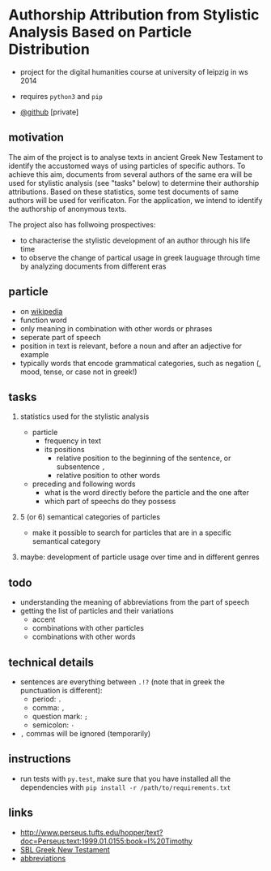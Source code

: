 # Authorship Attribution from Stylistic Analysis Based on Particle Distribution
- project for the digital humanities course at university of leipzig in ws 2014

- requires `python3` and `pip`
- [@github](https://github.com/KLINGTdotNET/dh-project-ws14) [private]

## motivation
The aim of the project is to analyse texts in ancient Greek New Testament to identify the accustomed ways of using particles of specific authors. To achieve this aim, documents from several authors of the same era will be used for stylistic analysis (see "tasks" below) to determine their authorship attributions. Based on these statistics, some test documents of same authors will be used for verificaton. For the application, we intend to identify the authorship of anonymous texts.

The project also has follwoing prospectives:
- to characterise the stylistic development of an author through his life time
- to observe the change of partical usage in greek lauguage through time by analyzing documents from different eras

## particle

- on [wikipedia](http://www.wikiwand.com/en/Grammatical_particle)
- function word
- only meaning in combination with other words or phrases
- seperate part of speech
- position in text is relevant, before a noun and after an adjective for example
- typically words that encode grammatical categories, such as negation (, mood, tense, or case not in greek!)

## tasks
1. statistics used for the stylistic analysis
    - particle
        - frequency in text
        - its positions
            - relative position to the beginning of the sentence, or subsentence `,`
            - relative position to other words
    - preceding and following words
        - what is the word directly before the particle and the one after
        - which part of speechs do they possess

2. 5 (or 6) semantical categories of particles
    - make it possible to search for particles that are in a specific semantical category
3. maybe: development of particle usage over time and in different genres

## todo

- understanding the meaning of abbreviations from the part of speech
- getting the list of particles and their variations
    - accent
    - combinations with other particles
    - combinations with other words

## technical details
- sentences are everything between `.!?` (note that in greek the punctuation is different):
    - period: `.`
    - comma: `,`
    - question mark: `;`
    - semicolon: `·`
- `,` commas will be ignored (temporarily)

## instructions

- run tests with `py.test`, make sure that you have installed all the dependencies with `pip install -r /path/to/requirements.txt`

## links

- http://www.perseus.tufts.edu/hopper/text?doc=Perseus:text:1999.01.0155:book=I%20Timothy
- [SBL Greek New Testament](https://github.com/morphgnt/sblgnt)
- [abbreviations](http://jtauber.com/2010/07/parse-helper/demo.html)